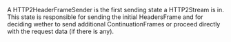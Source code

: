 A HTTP2HeaderFrameSender is the first sending state a HTTP2Stream is in. This state is responsible for sending the initial HeadersFrame and for deciding wether to send additional ContinuationFrames or proceed directly with the request data (if there is any).